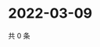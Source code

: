 # 2022-03-09

共 0 条

<!-- BEGIN WEIBO -->
<!-- 最后更新时间 Wed Mar 09 2022 17:12:53 GMT+0800 (China Standard Time) -->

<!-- END WEIBO -->
